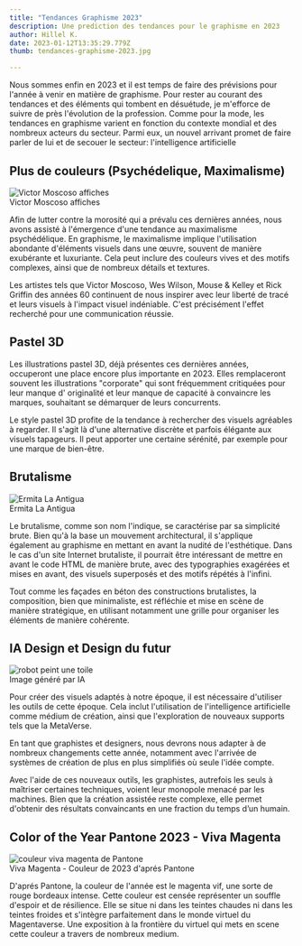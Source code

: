 ```yaml
---
title: "Tendances Graphisme 2023"
description: Une prediction des tendances pour le graphisme en 2023
author: Hillel K.
date: 2023-01-12T13:35:29.779Z
thumb: tendances-graphisme-2023.jpg

---
```


Nous sommes enfin en 2023 et il est temps de faire des prévisions pour l'année à venir en matière de graphisme. Pour rester au courant des tendances et des éléments qui tombent en désuétude, je m'efforce de suivre de près l'évolution de la profession. Comme pour la mode, les tendances en graphisme varient en fonction du contexte mondial et des nombreux acteurs du secteur. Parmi eux, un nouvel arrivant promet de faire parler de lui et de secouer le secteur: l'intelligence artificielle


## Plus de couleurs (Psychédelique, Maximalisme)


<img class="rounded shadow max-w-3xl" src="/assets/img/victor-moscoso.jpg" alt="Victor Moscoso affiches"/>
 <figcaption>Victor Moscoso affiches</figcaption> 

Afin de lutter contre la morosité qui a prévalu ces dernières années, nous avons assisté à l'émergence d'une tendance au maximalisme psychédélique. En graphisme, le maximalisme implique l'utilisation abondante d'éléments visuels dans une œuvre, souvent de manière exubérante et luxuriante. Cela peut inclure des couleurs vives et des motifs complexes, ainsi que de nombreux détails et textures.

Les artistes tels que Victor Moscoso, Wes Wilson, Mouse & Kelley et Rick Griffin des années 60 continuent de nous inspirer avec leur liberté de tracé et leurs visuels à l'impact visuel indéniable. C'est précisément l'effet recherché pour une communication réussie.



## Pastel 3D 

Les illustrations pastel 3D, déjà présentes ces dernières années, occuperont une place encore plus importante en 2023. Elles remplaceront souvent les illustrations "corporate" qui sont fréquemment critiquées pour leur manque d' originalité et leur manque de capacité à convaincre les marques, souhaitant se démarquer de leurs concurrents.

Le style pastel 3D profite de la tendance à rechercher des visuels agréables à regarder. Il s'agit là d'une alternative discrète et parfois élégante aux visuels tapageurs. Il peut apporter une certaine sérénité, par exemple pour une marque de bien-être.



## Brutalisme
<img class="rounded shadow max-w-3xl" src="/assets/img/batiment-brutaliste.jpg" alt="Ermita La Antigua"/>
 <figcaption>Ermita La Antigua</figcaption> 

Le brutalisme, comme son nom l'indique, se caractérise par sa simplicité brute. Bien qu'à la base un mouvement architectural, il s'applique également au graphisme en mettant en avant la nudité de l'esthétique. Dans le cas d'un site Internet brutaliste, il pourrait être intéressant de mettre en avant le code HTML de manière brute, avec des typographies exagérées et mises en avant, des visuels superposés et des motifs répétés à l'infini.

Tout comme les façades en béton des constructions brutalistes, la composition, bien que minimaliste, est réfléchie et mise en scène de manière stratégique, en utilisant notamment une grille pour organiser les éléments de manière cohérente.





## IA Design et Design du futur
<img class="rounded shadow max-w-3xl" src="/assets/img/ia-Painter.jpg" alt="robot peint une toile"/>
 <figcaption>Image généré par IA</figcaption> 

Pour créer des visuels adaptés à notre époque, il est nécessaire d'utiliser les outils de cette époque. Cela inclut l'utilisation de l'intelligence artificielle comme médium de création, ainsi que l'exploration de nouveaux supports tels que la MetaVerse. 

En tant que graphistes et designers, nous devrons nous adapter à de nombreux changements cette année, notamment avec l'arrivée de systèmes de création de plus en plus simplifiés où seule l'idée compte.

Avec l'aide de ces nouveaux outils, les graphistes, autrefois les seuls à maîtriser certaines techniques, voient leur monopole menacé par les machines. Bien que la création assistée reste complexe, elle permet d'obtenir des résultats convaincants en une fraction du temps d’un humain.





## Color of the Year Pantone 2023 - Viva Magenta
<img class="rounded shadow max-w-3xl" src="/assets/img/pantone-2022-viva-magenta.jpg" alt="couleur viva magenta de Pantone"/>
 <figcaption>Viva Magenta - Couleur de 2023 d'aprés Pantone</figcaption> 

D'aprés Pantone, la couleur de l'année est le magenta vif, une sorte de rouge bordeaux intense. Cette couleur est censée représenter un souffle d'espoir et de résilience. Elle se situe ni dans les teintes chaudes ni dans les teintes froides et s'intègre parfaitement dans le monde virtuel du Magentaverse. Une exposition à la frontière du virtuel qui mets en scene cette couleur a travers de nombreux medium. 



